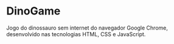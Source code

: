 # DinoGame

Jogo do dinossauro sem internet do navegador Google Chrome, desenvolvido nas tecnologias HTML, CSS e JavaScript.
